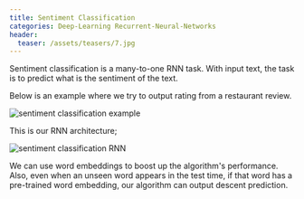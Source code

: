 ```yaml
---
title: Sentiment Classification
categories: Deep-Learning Recurrent-Neural-Networks
header:
  teaser: /assets/teasers/7.jpg
---
```


Sentiment classification is a many-to-one RNN task. With input text, the task is to predict what is the sentiment of the text.

Below is an example where we try to output rating from a restaurant review.

![sentiment classification example](https://lh3.googleusercontent.com/SsvVKTcvQHuoxsA6afMVXsRR8lXxfllm31N8tK9UsXVSM2Soy4Qzzda2WtwP_u8aml6IecJYC4kGxMBwsd2Pc9uRE6DhIELg3UiqV3ABz7AWiezoC2S0kQ7ulYsYsrgNTw8uMbwrcw=w2400)

This is our RNN architecture;

![sentiment classification RNN](https://lh3.googleusercontent.com/lBQTudJzwnhPdmKOA5QnV2JwYtpMjazBaN6fq80v_JBAS9ViD04ce4X5hFnN75Qg9t0rt29zzCOldLU25nF2eyXaM8jKw5n4H36mg5jKnUs7xf8Pvre8DBUDowEGgIfC9peOjhjGYg=w2400)

We can use word embeddings to boost up the algorithm's performance. Also, even when an unseen word appears in the test time, if that word has a pre-trained word embedding, our algorithm can output descent prediction.
